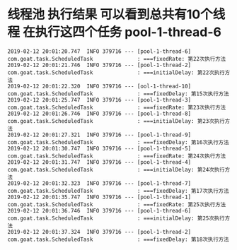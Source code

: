 # 线程池 执行结果  可以看到总共有10个线程 在执行这四个任务 pool-1-thread-6
    2019-02-12 20:01:20.747  INFO 379716 --- [pool-1-thread-6] com.goat.task.ScheduledTask              : ===fixedRate: 第22次执行方法
    2019-02-12 20:01:21.746  INFO 379716 --- [pool-1-thread-2] com.goat.task.ScheduledTask              : ===initialDelay: 第22次执行方法
    2019-02-12 20:01:22.320  INFO 379716 --- [ool-1-thread-10] com.goat.task.ScheduledTask              : ===fixedDelay: 第15次执行方法
    2019-02-12 20:01:25.747  INFO 379716 --- [pool-1-thread-3] com.goat.task.ScheduledTask              : ===fixedRate: 第23次执行方法
    2019-02-12 20:01:26.746  INFO 379716 --- [pool-1-thread-8] com.goat.task.ScheduledTask              : ===initialDelay: 第23次执行方法
    2019-02-12 20:01:27.321  INFO 379716 --- [pool-1-thread-9] com.goat.task.ScheduledTask              : ===fixedDelay: 第16次执行方法
    2019-02-12 20:01:30.747  INFO 379716 --- [pool-1-thread-5] com.goat.task.ScheduledTask              : ===fixedRate: 第24次执行方法
    2019-02-12 20:01:31.747  INFO 379716 --- [pool-1-thread-4] com.goat.task.ScheduledTask              : ===initialDelay: 第24次执行方法
    2019-02-12 20:01:32.323  INFO 379716 --- [pool-1-thread-7] com.goat.task.ScheduledTask              : ===fixedDelay: 第17次执行方法
    2019-02-12 20:01:35.747  INFO 379716 --- [pool-1-thread-1] com.goat.task.ScheduledTask              : ===fixedRate: 第25次执行方法
    2019-02-12 20:01:36.746  INFO 379716 --- [pool-1-thread-6] com.goat.task.ScheduledTask              : ===initialDelay: 第25次执行方法
    2019-02-12 20:01:37.324  INFO 379716 --- [pool-1-thread-2] com.goat.task.ScheduledTask              : ===fixedDelay: 第18次执行方法